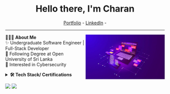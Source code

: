 <h1 align="center"> Hello there, I'm Charan</a> </h1>


<p align="center">
  <a href="https://my-portfolio-gules-gamma-26.vercel.app/">Portfolio</a> -
  <a href="https://www.linkedin.com/in/charan-romi-b87460222">LinkedIn</a> - 
  
</p>

-----------------------------------------------------------
👨🏻‍💻 **About Me**<img src="./images/3.jpg" min-width="200px" max-width="200px" width="250px" align="right"> <br>
✨ Undergraduate Software Engineer | Full-Stack Developer <br>
👯 Following Degree at Open University of Sri Lanka<br>
💬 Interested in Cybersecurity<br>



<details>	
 <summary><b>🛠 Tech Stack/ Certifications</b></summary><br>
Languages and Web dev: <br>
<img src="https://img.shields.io/badge/-Python-437CAC?logo=python&logoColor=white&style=flat">&nbsp;
<img src="https://img.shields.io/badge/-Java-437CAC?logo=java&logoColor=white&style=flat">&nbsp;
<img src="https://img.shields.io/badge/-Mysql-DC8F0F?logo=Mysql&logoColor=white&style=flat">&nbsp; 
<img src="https://img.shields.io/badge/-HTML5-DE5934?logo=HTML5&logoColor=white&style=flat">&nbsp;
<img src="https://img.shields.io/badge/-CSS3-2275B2?logo=CSS3&logoColor=white&style=flat"> &nbsp; 
<img src="https://img.shields.io/badge/javascript-blue?logo=javascript"> &nbsp;<br>

Frameworks and Libraries: 
<img src="https://img.shields.io/badge/-React-0E7ACE?logo=react&logoColor=white&style=flat">&nbsp;
<img src="https://img.shields.io/badge/-Laravel-0E7ACE?logo=laravel&logoColor=white&style=flat">&nbsp;
<img src="https://img.shields.io/badge/-Next JS-0E7ACE?logo=nextjs&logoColor=white&style=flat">&nbsp;

Tools and Platforms: 
<img src="https://img.shields.io/badge/-Git-orange?logo=Git&logoColor=white&style=flat">&nbsp; 
<img src="https://img.shields.io/badge/-Visual%20Studio%20Code-25AEF4?logo=visualstudio&logoColor=white&style=flat">&nbsp;
<img src="https://img.shields.io/badge/-Android Studio-green?logo=Android&logoColor=white&style=flat"> &nbsp;


Operating Systems: 
<img src="https://img.shields.io/badge/-Windows-0F7BCF?logo=Windows&logoColor=white&style=flat">&nbsp;
<img src="https://img.shields.io/badge/-Linux-EDBD2B?logo=Linux&logoColor=black&style=flat">&nbsp;

## Certification Badges 
<div style='display:flex; align-items:center; gap: 10px;' align='center'>
<a href="https://api.badgr.io/public/assertions/g9vN-1lkRyiH7ltnxGQ5Xw?identity__email=charanromi325%40gmail.com">
<img src="./images/Postman API Fundamentals Student Expert.png" width="100px" height="100px" />

</div>
</details> 



     

<p align="left">  
<a href=""><img src="https://img.shields.io/github/stars/charan2r?label=Star%20Gazers&style=social"></a>
<a href=""><img src="https://img.shields.io/github/followers/charan2r?style=social"></a>
</p>



